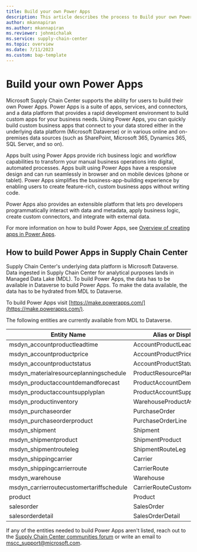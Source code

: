 ```yaml
---
title: Build your own Power Apps
description: This article describes the process to Build your own Power Apps in Microsoft Supply Chain Center.
author: mkannapiran
ms.author: mkannapiran
ms.reviewer: johnmichalak
ms.service: supply-chain-center
ms.topic: overview
ms.date: 7/11/2023
ms.custom: bap-template
---
```


# **Build your own Power Apps**

Microsoft Supply Chain Center supports the ability for users to build their own Power Apps. Power Apps is a suite of apps, services, and connectors, and a data platform that provides a rapid development environment to build custom apps for your business needs. Using Power Apps, you can quickly build custom business apps that connect to your data stored either in the underlying data platform (Microsoft Dataverse) or in various online and on-premises data sources (such as SharePoint, Microsoft 365, Dynamics 365, SQL Server, and so on). 

Apps built using Power Apps provide rich business logic and workflow capabilities to transform your manual business operations into digital, automated processes. Apps built using Power Apps have a responsive design and can run seamlessly in browser and on mobile devices (phone or tablet). Power Apps simplifies the business-app-building experience by enabling users to create feature-rich, custom business apps without writing code.

Power Apps also provides an extensible platform that lets pro developers programmatically interact with data and metadata, apply business logic, create custom connectors, and integrate with external data.

For more information on how to build Power Apps, see [Overview of creating apps in Power Apps](/power-apps/maker/). 

## **How to build Power Apps in Supply Chain Center**

Supply Chain Center's underlying data platform is Microsoft Dataverse. Data ingested in Supply Chain Center for analytical purposes lands in Managed Data Lake (MDL). To build Power Apps, the data has to be available in Dataverse to build Power Apps. To make the data available, the data has to be hydrated from MDL to Dataverse. 

To build Power Apps visit [https://make.powerapps.com/](https://make.powerapps.com/).

The following entities are currently available from MDL to Dataverse.

| **Entity Name**                          | **Alias or Display Name**          |
|------------------------------------------|------------------------------------|
| msdyn_accountproductleadtime             | AccountProductLeadTime             |
| msdyn_accountproductprice                | AccountProductPrice                |
| msdyn_accountproductstatus               | AccountProductStatus               |
| msdyn_materialresourceplanningschedule   | ProductResourcePlanningSchedule    |
| msdyn_productaccountdemandforecast       | ProductAccountDemandForecast       |
| msdyn_productaccountsupplyplan           | ProductAccountSupplyPlan           |
| msdyn_productinventory                   | WarehouseProductAvailableStock     |
| msdyn_purchaseorder                      | PurchaseOrder                      |
| msdyn_purchaseorderproduct               | PurchaseOrderLine                  |
| msdyn_shipment                           | Shipment                           |
| msdyn_shipmentproduct                    | ShipmentProduct                    |
| msdyn_shipmentrouteleg                   | ShipmentRouteLeg                   |
| msdyn_shippingcarrier                    | Carrier                            |
| msdyn_shippingcarrierroute               | CarrierRoute                       |
| msdyn_warehouse                          | Warehouse                          |
| msdyn_carrierroutecustomertariffschedule | CarrierRouteCustomerTariffSchedule |
| product                                  | Product                            |
| salesorder                               | SalesOrder                         |
| salesorderdetail                         | SalesOrderDetail                   |


If any of the entities needed to build Power Apps aren't listed, reach out to the [Supply Chain Center communities forum](https://community.dynamics.com/forums/thread/?partialUrl=microsoft-supply-chain-center) or write an email to mscc_support@microsoft.com.
